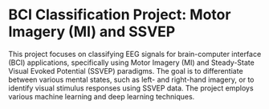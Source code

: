 # BCI Classification Project: Motor Imagery (MI) and SSVEP
This project focuses on classifying EEG signals for brain-computer interface (BCI) applications, specifically using Motor Imagery (MI) and Steady-State Visual Evoked Potential (SSVEP) paradigms.
The goal is to differentiate between various mental states, such as left- and right-hand imagery, or to identify visual stimulus responses using SSVEP data. The project employs various machine learning
and deep learning techniques.

